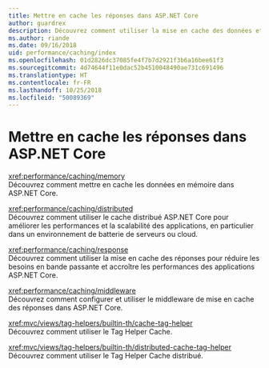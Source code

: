 ```yaml
---
title: Mettre en cache les réponses dans ASP.NET Core
author: guardrex
description: Découvrez comment utiliser la mise en cache des données et la mise en cache des réponses pour améliorer les performances des applications ASP.NET Core.
ms.author: riande
ms.date: 09/16/2018
uid: performance/caching/index
ms.openlocfilehash: 01d2826dc37085fe4f7b7d2921f3b6a16bee61f3
ms.sourcegitcommit: 4d74644f11e0dac52b4510048490ae731c691496
ms.translationtype: HT
ms.contentlocale: fr-FR
ms.lasthandoff: 10/25/2018
ms.locfileid: "50089369"
---
```

# <a name="cache-responses-in-aspnet-core"></a>Mettre en cache les réponses dans ASP.NET Core

<xref:performance/caching/memory>  
Découvrez comment mettre en cache les données en mémoire dans ASP.NET Core.

<xref:performance/caching/distributed>  
Découvrez comment utiliser le cache distribué ASP.NET Core pour améliorer les performances et la scalabilité des applications, en particulier dans un environnement de batterie de serveurs ou cloud.

<xref:performance/caching/response>  
Découvrez comment utiliser la mise en cache des réponses pour réduire les besoins en bande passante et accroître les performances des applications ASP.NET Core.

<xref:performance/caching/middleware>  
Découvrez comment configurer et utiliser le middleware de mise en cache des réponses dans ASP.NET Core.

<xref:mvc/views/tag-helpers/builtin-th/cache-tag-helper>  
Découvrez comment utiliser le Tag Helper Cache.

<xref:mvc/views/tag-helpers/builtin-th/distributed-cache-tag-helper>  
Découvrez comment utiliser le Tag Helper Cache distribué.
